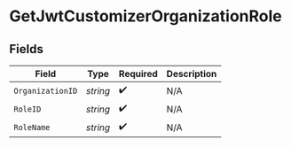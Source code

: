 # GetJwtCustomizerOrganizationRole


## Fields

| Field              | Type               | Required           | Description        |
| ------------------ | ------------------ | ------------------ | ------------------ |
| `OrganizationID`   | *string*           | :heavy_check_mark: | N/A                |
| `RoleID`           | *string*           | :heavy_check_mark: | N/A                |
| `RoleName`         | *string*           | :heavy_check_mark: | N/A                |